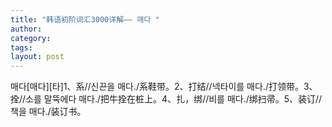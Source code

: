 ```yaml
---
title: "韩语初阶词汇3000详解—— 매다 "
author:
category: 
tags: 
layout: post
---
```

매다[매다][타]1、系//신끈을 매다./系鞋带。2、打结//넥타이를 매다./打领带。3、拴//소를 말뚝에다 매다./把牛拴在桩上。4、扎，绑//비를 매다./绑扫帚。5、装订//책을 매다./装订书。

